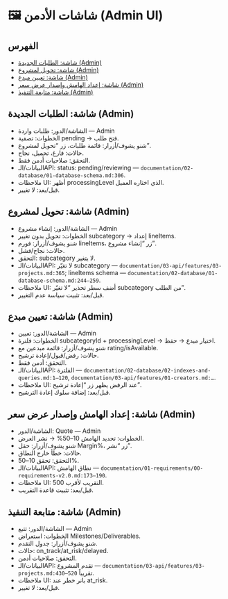 # 🖼️ شاشات الأدمن (Admin UI)

## الفهرس
- [شاشة: الطلبات الجديدة (Admin)](#شاشة-الطلبات-الجديدة-admin)
- [شاشة: تحويل ل‍مشروع (Admin)](#شاشة-تحويل-لمشروع-admin)
- [شاشة: تعيين مبدع (Admin)](#شاشة-تعيين-مبدع-admin)
- [شاشة: إعداد الهامش وإصدار عرض سعر (Admin)](#شاشة-إعداد-الهامش-وإصدار-عرض-سعر-admin)
- [شاشة: متابعة التنفيذ (Admin)](#شاشة-متابعة-التنفيذ-admin)

## شاشة: الطلبات الجديدة (Admin)
- الشاشة/الدور: طلبات واردة — Admin
- الخطوات: تصفية pending → فتح طلب.
- شنو يشوف/أزرار: قائمة طلبات، زر “تحويل لمشروع”.
- حالات: فارغ، تحميل، نجاح.
- التحقق: صلاحيات أدمن فقط.
- البيانات/الـAPI: status: pending/reviewing — `documentation/02-database/01-database-schema.md:306`.
- ملاحظات UI: أظهر processingLevel الذي اختاره العميل.
- قبل/بعد: لا تغيير.

## شاشة: تحويل ل‍مشروع (Admin)
- الشاشة/الدور: إنشاء مشروع — Admin
- الخطوات: تحويل بدون تغيير subcategory → إعداد lineItems.
- شنو يشوف/أزرار: فورم lineItems، زر “إنشاء مشروع”.
- حالات: نجاح/فشل.
- التحقق: subcategory لا يتغير.
- البيانات/الـAPI: لا تغيّر subcategory — `documentation/03-api/features/03-projects.md:365`; lineItems schema — `documentation/02-database/01-database-schema.md:244–259`.
- ملاحظات UI: أضف سطر تحذير “لا تغيّر subcategory من الطلب”.
- قبل/بعد: تثبيت سياسة عدم التغيير.

## شاشة: تعيين مبدع (Admin)
- الشاشة/الدور: تعيين — Admin
- الخطوات: فلترة subcategoryId + processingLevel → اختيار مبدع → حفظ.
- شنو يشوف/أزرار: قائمة مبدعين مع rating/isAvailable.
- حالات: رفض/قبول/إعادة ترشيح.
- التحقق: أدمن فقط.
- البيانات/الـAPI: الفلترة — `documentation/02-database/02-indexes-and-queries.md:1–120`, `documentation/03-api/features/01-creators.md:…`.
- ملاحظات UI: عند الرفض يظهر زر “إعادة ترشيح”.
- قبل/بعد: إضافة سلوك إعادة الترشيح.

## شاشة: إعداد الهامش وإصدار عرض سعر (Admin)
- الشاشة/الدور: Quote — Admin
- الخطوات: تحديد الهامش 10–50% → نشر العرض.
- شنو يشوف/أزرار: حقل Margin%، زر “نشر”.
- حالات: خطأ خارج النطاق.
- التحقق: تحقق 10–50%.
- البيانات/الـAPI: نطاق الهامش — `documentation/01-requirements/00-requirements-v2.0.md:173–190`.
- ملاحظات UI: التقريب لأقرب 500.
- قبل/بعد: تثبيت قاعدة التقريب.

## شاشة: متابعة التنفيذ (Admin)
- الشاشة/الدور: تتبع — Admin
- الخطوات: استعراض Milestones/Deliverables.
- شنو يشوف/أزرار: جدول التقدم.
- حالات: on_track/at_risk/delayed.
- التحقق: صلاحيات أدمن.
- البيانات/الـAPI: تقدم المشروع — `documentation/03-api/features/03-projects.md:430–520` تقريباً.
- ملاحظات UI: بانر خطر عند at_risk.
- قبل/بعد: لا تغيير.
